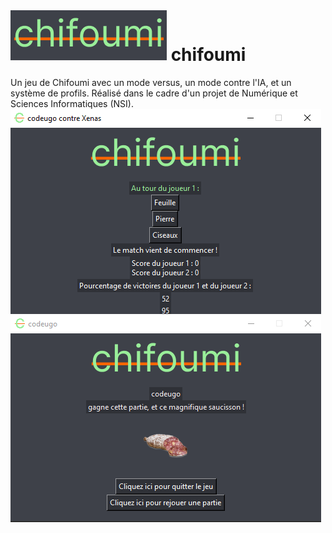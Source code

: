 # ![plot](chifoumiPicture.png) chifoumi
Un jeu de Chifoumi avec un mode versus, un mode contre l'IA, et un système de profils. Réalisé dans le cadre d'un projet de Numérique et Sciences Informatiques (NSI).  
![plot](./Pictures/game.png) ![plot](./Pictures/win.png)
